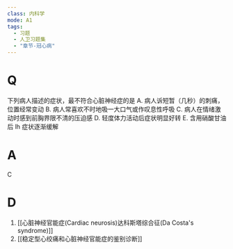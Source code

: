 ```yaml
---
class: 内科学
mode: A1
tags:
  - 习题
  - 人卫习题集
  - "章节-冠心病"
---
```


# Q
下列病人描述的症状，最不符合心脏神经症的是
A. 病人诉短暂（几秒）的刺痛，位置经常变动
B. 病人常喜欢不时地吸一大口气或作叹息性呼吸
C. 病人在情绪激动时感到前胸界限不清的压迫感
D. 轻度体力活动后症状明显好转
E. 含用硝酸甘油后 lh 症状逐渐缓解
# A
C
# D
1. [[心脏神经官能症(Cardiac neurosis)达科斯塔综合征(Da Costa's syndrome)]]
2. [[稳定型心绞痛和心脏神经官能症的鉴别诊断]]
